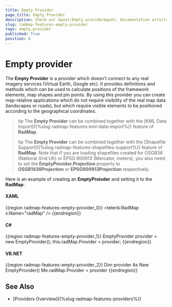 ```yaml
---
title: Empty Provider
page_title: Empty Provider
description: Check our &quot;Empty provider&quot; documentation article for the RadMap {{ site.framework_name }} control.
slug: radmap-features-empty-provider
tags: empty,provider
published: True
position: 6
---
```


# Empty provider

The __Empty Provider__ is a provider which doesn't connect to any real imagery services (Virtual Earth, Google etc). It provides definitions and methods which can be used to calculate positions of the framework elements, map shapes and pin points. By using this provider you can create map-relative applications which do not require visibility of the real map data (landscapes or roads), but which require visible elements to be positioned according to the geographical coordinates.

>tip The __Empty Provider__ can be combined together with the [KML Data Import]({%slug radmap-features-kml-data-import%}) feature of __RadMap__.

>tip The __Empty Provider__ can be combined together with the [Shapefile Support]({%slug radmap-features-shapefiles-support%}) feature of __RadMap__. Note that if you are loading shapefiles created for OSGB36 (National Grid UK) or EPSG:900913 (Mercator, meters), you also need to set the __EmptyProvider.Projection__ property to __OSGB1936Projection__ or __EPSG900913Projection__ respectively.

Here is an example of creating an __EmptyProivder__ and setting it to the __RadMap__:

#### __XAML__
{{region radmap-features-empty-provider_0}}
	<telerik:RadMap x:Name="radMap" />
{{endregion}}

#### __C#__
{{region radmap-features-empty-provider_1}}
	EmptyProvider provider = new EmptyProvider();
	this.radMap.Provider = provider;
{{endregion}}

#### __VB.NET__
{{region radmap-features-empty-provider_2}}
	Dim provider As New EmptyProvider()
	Me.radMap.Provider = provider
{{endregion}}

## See Also
 * [Providers Overview]({%slug radmap-features-providers%})